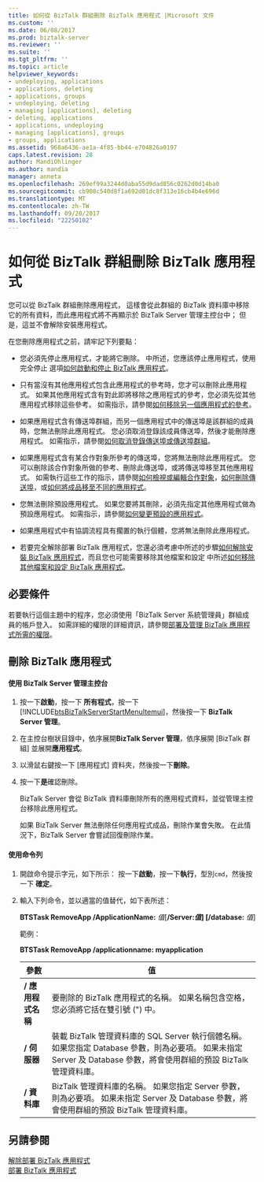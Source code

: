 ```yaml
---
title: 如何從 BizTalk 群組刪除 BizTalk 應用程式 |Microsoft 文件
ms.custom: ''
ms.date: 06/08/2017
ms.prod: biztalk-server
ms.reviewer: ''
ms.suite: ''
ms.tgt_pltfrm: ''
ms.topic: article
helpviewer_keywords:
- undeploying, applications
- applications, deleting
- applications, groups
- undeploying, deleting
- managing [applications], deleting
- deleting, applications
- applications, undeploying
- managing [applications], groups
- groups, applications
ms.assetid: 968a6436-ae1a-4f85-bb44-e704826a0197
caps.latest.revision: 28
author: MandiOhlinger
ms.author: mandia
manager: anneta
ms.openlocfilehash: 269ef99a3244d0aba55d9dad856c0262d0d14ba0
ms.sourcegitcommit: cb908c540d8f1a692d01dc8f313e16cb4b4e696d
ms.translationtype: MT
ms.contentlocale: zh-TW
ms.lasthandoff: 09/20/2017
ms.locfileid: "22250102"
---
```

# <a name="how-to-delete-a-biztalk-application-from-the-biztalk-group"></a>如何從 BizTalk 群組刪除 BizTalk 應用程式
您可以從 BizTalk 群組刪除應用程式， 這樣會從此群組的 BizTalk 資料庫中移除它的所有資料，而此應用程式將不再顯示於 BizTalk Server 管理主控台中； 但是，這並不會解除安裝應用程式。  
  
 在您刪除應用程式之前，請牢記下列要點：  
  
-   您必須先停止應用程式，才能將它刪除。 中所述，您應該停止應用程式，使用完全停止 選項[如何啟動和停止 BizTalk 應用程式](../core/how-to-start-and-stop-a-biztalk-application.md)。  
  
-   只有當沒有其他應用程式包含此應用程式的參考時，您才可以刪除此應用程式。 如果其他應用程式含有對此即將移除之應用程式的參考，您必須先從其他應用程式移除這些參考。 如需指示，請參閱[如何移除另一個應用程式的參考](../core/how-to-remove-a-reference-to-another-application.md)。  
  
-   如果應用程式含有傳送埠群組，而另一個應用程式中的傳送埠是該群組的成員時，您無法刪除此應用程式。 您必須取消登錄該成員傳送埠，然後才能刪除應用程式。 如需指示，請參閱[如何取消登錄傳送埠或傳送埠群組](../core/how-to-unenlist-a-send-port-or-send-port-group.md)。  
  
-   如果應用程式含有某合作對象所參考的傳送埠，您將無法刪除此應用程式。 您可以刪除該合作對象所做的參考、刪除此傳送埠，或將傳送埠移至其他應用程式。 如需執行這些工作的指示，請參閱[如何檢視或編輯合作對象](http://msdn.microsoft.com/library/42e6f3a0-8f7d-4f6c-ab05-a1fab7bf46ca)，[如何刪除傳送埠](../core/how-to-delete-a-send-port.md)，或[如何將成品移至不同的應用程式](../core/how-to-move-an-artifact-to-a-different-application.md)。  
  
-   您無法刪除預設應用程式。 如果您要將其刪除，必須先指定其他應用程式做為預設應用程式。 如需指示，請參閱[如何變更預設的應用程式](../core/how-to-change-the-default-application.md)。  
  
-   如果應用程式中有協調流程具有擱置的執行個體，您將無法刪除此應用程式。  
  
-   若要完全解除部署 BizTalk 應用程式，您還必須考慮中所述的步驟[如何解除安裝 BizTalk 應用程式](../core/how-to-uninstall-a-biztalk-application.md)，而且您也可能需要移除其他檔案和設定 中所述[如何移除其他檔案和設定 BizTalk 應用程式](../core/how-to-remove-other-files-and-settings-for-a-biztalk-application.md)。  
  
## <a name="prerequisites"></a>必要條件  
 若要執行這個主題中的程序，您必須使用「BizTalk Server 系統管理員」群組成員的帳戶登入。 如需詳細的權限的詳細資訊，請參閱[部署及管理 BizTalk 應用程式所需的權限](../core/permissions-required-for-deploying-and-managing-a-biztalk-application.md)。  
  
## <a name="to-delete-a-biztalk-application"></a>刪除 BizTalk 應用程式  
  
#### <a name="using-the-biztalk-server-administration-console"></a>使用 BizTalk Server 管理主控台  
  
1.  按一下**啟動**，按一下 **所有程式**，按一下  [!INCLUDE[btsBizTalkServerStartMenuItemui](../includes/btsbiztalkserverstartmenuitemui-md.md)]，然後按一下  **BizTalk Server 管理**。  
  
2.  在主控台樹狀目錄中，依序展開**BizTalk Server 管理**，依序展開 [BizTalk 群組] 並展開**應用程式**。  
  
3.  以滑鼠右鍵按一下 [應用程式] 資料夾，然後按一下**刪除**。  
  
4.  按一下**是**確認刪除。  
  
     BizTalk Server 會從 BizTalk 資料庫刪除所有的應用程式資料，並從管理主控台移除此應用程式。  
  
     如果 BizTalk Server 無法刪除任何應用程式成品，刪除作業會失敗。 在此情況下，BizTalk Server 會嘗試回復刪除作業。  
  
#### <a name="using-the-command-line"></a>使用命令列  
  
1.  開啟命令提示字元，如下所示： 按一下**啟動**，按一下**執行**，型別`cmd`，然後按一下 **確定**。  
  
2.  輸入下列命令，並以適當的值替代，如下表所述：  
  
     **BTSTask RemoveApp /ApplicationName:** *值*[**/Server:***值*] [**/database:** *值*]  
  
     範例：  
  
     **BTSTask RemoveApp /applicationname: myapplication**  
  
    |參數|值|  
    |---------------|-----------|  
    |**/ 應用程式名稱**|要刪除的 BizTalk 應用程式的名稱。 如果名稱包含空格，您必須將它括在雙引號 (") 中。|  
    |**/ 伺服器**|裝載 BizTalk 管理資料庫的 SQL Server 執行個體名稱。 如果您指定 Database 參數，則為必要項。 如果未指定 Server 及 Database 參數，將會使用群組的預設 BizTalk 管理資料庫。|  
    |**/ 資料庫**|BizTalk 管理資料庫的名稱。 如果您指定 Server 參數，則為必要項。 如果未指定 Server 及 Database 參數，將會使用群組的預設 BizTalk 管理資料庫。|  
  
## <a name="see-also"></a>另請參閱  
 [解除部署 BizTalk 應用程式](../core/undeploying-biztalk-applications.md)   
 [部署 BizTalk 應用程式](../core/deploying-biztalk-applications.md)